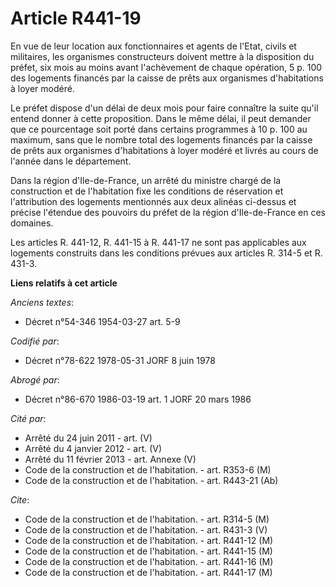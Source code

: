 # Article R441-19

En vue de leur location aux fonctionnaires et agents de l'Etat, civils et militaires, les organismes constructeurs doivent
mettre à la disposition du préfet, six mois au moins avant l'achèvement de chaque opération, 5 p. 100 des logements financés
par la caisse de prêts aux organismes d'habitations à loyer modéré.

Le préfet dispose d'un délai de deux mois pour faire connaître la suite qu'il entend donner à cette proposition. Dans le même
délai, il peut demander que ce pourcentage soit porté dans certains programmes  à 10 p. 100 au maximum, sans que le nombre
total des logements financés par la caisse de prêts aux organismes d'habitations à loyer modéré et livrés au cours de l'année
dans le département.

Dans la région d'Ile-de-France, un arrêté du ministre chargé de la construction et de l'habitation fixe les conditions de
réservation et l'attribution des logements mentionnés aux deux alinéas ci-dessus et précise l'étendue des pouvoirs du préfet
de la région d'Ile-de-France en ces domaines.

Les articles R. 441-12, R. 441-15 à R. 441-17 ne sont pas applicables aux logements construits dans les conditions prévues
aux articles R. 314-5 et R. 431-3.

**Liens relatifs à cet article**

_Anciens textes_:

  - Décret n°54-346 1954-03-27 art. 5-9

_Codifié par_:

  - Décret n°78-622 1978-05-31 JORF 8 juin 1978

_Abrogé par_:

  - Décret n°86-670 1986-03-19 art. 1 JORF 20 mars 1986

_Cité par_:

  - Arrêté du 24 juin 2011 - art. (V)
  - Arrêté du 4 janvier 2012 - art. (V)
  - Arrêté du 11 février 2013 - art. Annexe (V)
  - Code de la construction et de l'habitation. - art. R353-6 (M)
  - Code de la construction et de l'habitation. - art. R443-21 (Ab)

_Cite_:

  - Code de la construction et de l'habitation. - art. R314-5 (M)
  - Code de la construction et de l'habitation. - art. R431-3 (V)
  - Code de la construction et de l'habitation. - art. R441-12 (M)
  - Code de la construction et de l'habitation. - art. R441-15 (M)
  - Code de la construction et de l'habitation. - art. R441-16 (M)
  - Code de la construction et de l'habitation. - art. R441-17 (M)
